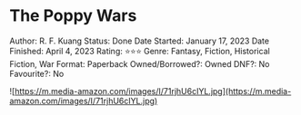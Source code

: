 # The Poppy Wars

Author: R. F. Kuang
Status: Done
Date Started: January 17, 2023
Date Finished: April 4, 2023
Rating: ⭐️⭐️⭐️
Genre: Fantasy, Fiction, Historical Fiction, War
Format: Paperback
Owned/Borrowed?: Owned
DNF?: No
Favourite?: No

![https://m.media-amazon.com/images/I/71rjhU6cIYL.jpg](https://m.media-amazon.com/images/I/71rjhU6cIYL.jpg)